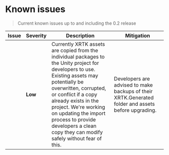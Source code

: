 # Known issues

> Current known issues up to and including the 0.2 release

Issue | Severity | Description | Mitigation
|---|---|---|---|
|  | **Low** | Currently XRTK assets are copied from the individual packages to the Unity project for developers to use. Existing assets may potentially be overwritten, corrupted, or conflict if a copy already exists in the project. We're working on updating the import process to provide developers a clean copy they can modify safely without fear of this. | Developers are advised to make backups of their XRTK.Generated folder and assets before upgrading.|
